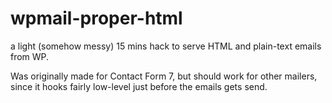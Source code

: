 # wpmail-proper-html

a light (somehow messy) 15 mins hack to serve HTML and plain-text emails from WP.

Was originally made for Contact Form 7, but should work for other mailers, since it hooks fairly low-level just before the emails gets send.
